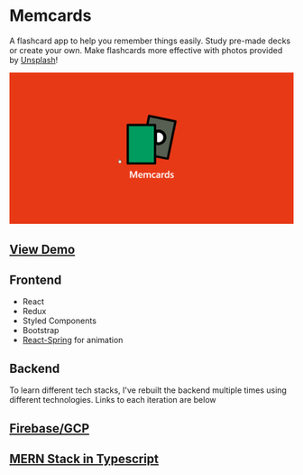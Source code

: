 # Memcards

A flashcard app to help you remember things easily. Study pre-made decks or create your own.
Make flashcards more effective with photos provided by [Unsplash](https://unsplash.com/)!

![Memcards demo](demo/demo.gif)

## [View Demo](https://memcards.netlify.com/)

## Frontend

- React
- Redux
- Styled Components
- Bootstrap
- [React-Spring](https://www.react-spring.io/) for animation

## Backend

To learn different tech stacks, I've rebuilt the backend multiple times using different technologies. Links to each iteration are below

## [Firebase/GCP](./src/firebase)

## [MERN Stack in Typescript](/server)
